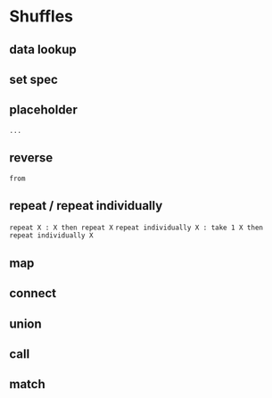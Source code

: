 # Shuffles
## data lookup
## set spec
## placeholder
`...`
## reverse
`from`
## repeat / repeat individually
`repeat X : X then repeat X`
`repeat individually X : take 1 X then repeat individually X`
## map
## connect
## union
## call
## match
